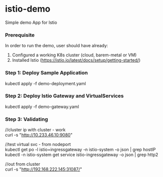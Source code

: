 # istio-demo
Simple demo App for Istio

### Prerequisite 
In order to run the demo, user should have already: 
1. Configured a working K8s cluster (cloud, barem-metal or VM)
2. Installed Istio (https://istio.io/latest/docs/setup/getting-started/)

### Step 1: Deploy Sample Application 
kubectl apply -f demo-deployment.yaml

### Step 2: Deploy Istio Gateway and VirtualServices 
kubectl apply -f demo-gateway.yaml

### Step 3: Validating
//cluster ip with cluster - work  
curl -s "http://10.233.46.10:9080"   

//test virtual svc - from nodeport   
kubectl get po -l istio=ingressgateway -n istio-system -o json | grep hostIP   
kubectl -n istio-system get service istio-ingressgateway -o json | grep http2   

//out from cluster   
curl -s "http://192.168.222.145:31087/"     
